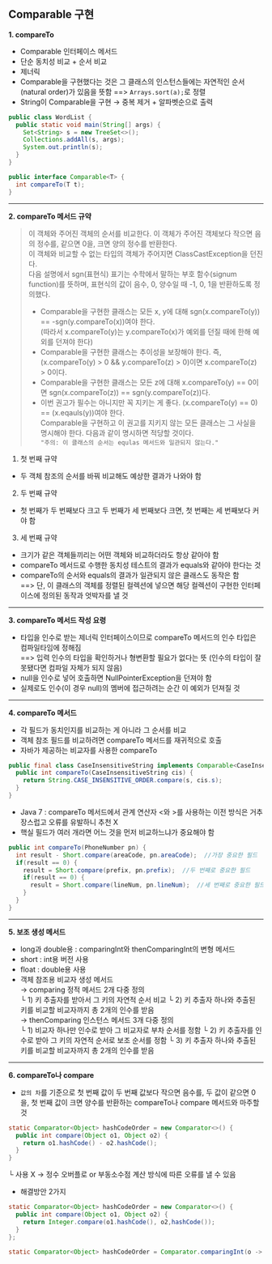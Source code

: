## **Comparable 구현**

**1. compareTo**
- Comparable 인터페이스 메서드
- 단순 동치성 비교 + 순서 비교
- 제너릭
- Comparable을 구현했다는 것은 그 클래스의 인스턴스들에는 자연적인 순서(natural order)가 있음을 뜻함
==> `Arrays.sort(a);`로 정렬
- String이 Comparable을 구현 → 중복 제거 + 알파벳순으로 출력
```java
public class WordList {
  public static void main(String[] args) {
    Set<String> s = new TreeSet<>();
    Collections.addAll(s, args);
    System.out.println(s);
  }
}
```
```java
public interface Comparable<T> {
  int compareTo(T t);
}
```
---
**2. compareTo 메서드 규약**
> 이 객체와 주어진 객체의 순서를 비교한다. 이 객체가 주어진 객체보다 작으면 음의 정수를, 같으면 0을, 크면 양의 정수를 반환한다.\
> 이 객체와 비교할 수 없는 타입의 객체가 주어지면 ClassCastException을 던진다.\
> 다음 설명에서 sgn(표현식) 표기는 수학에서 말하는 부호 함수(signum function)를 뜻하며, 표현식의 값이 음수, 0, 양수일 때 -1, 0, 1을 반환하도록 정의했다.
> - Comparable을 구현한 클래스는 모든 x, y에 대해 sgn(x.compareTo(y)) == -sgn(y.compareTo(x))여야 한다.\
> (따라서 x.compareTo(y)는 y.compareTo(x)가 예외를 던질 때에 한해 예외를 던져야 한다)
> - Comparable을 구현한 클래스는 추이성을 보장해야 한다. 즉, (x.compareTo(y) > 0 && y.compareTo(z) > 0)이면 x.compareTo(z) > 0이다.
> - Comparable을 구현한 클래스는 모든 z에 대해 x.compareTo(y) == 0이면 sgn(x.compareTo(z)) == sgn(y.compareTo(z))다.
> - 이번 권고가 필수는 아니지만 꼭 지키는 게 좋다. (x.compareTo(y) == 0) == (x.eqauls(y))여야 한다.\
> Comparable을 구현하고 이 권고를 지키지 않는 모든 클래스는 그 사실을 명시해야 한다. 다음과 같이 명시하면 적당할 것이다.\
> `"주의: 이 클래스의 순서는 equlas 메서드와 일관되지 않는다."`

1) 첫 번째 규약
- 두 객체 참조의 순서를 바꿔 비교해도 예상한 결과가 나와야 함
2) 두 번째 규약
- 첫 번째가 두 번째보다 크고 두 번째가 세 번째보다 크면, 첫 번째는 세 번째보다 커야 함
3) 세 번째 규약
- 크기가 같은 객체들끼리는 어떤 객체와 비교하더라도 항상 같아야 함
- compareTo 메서드로 수행한 동치성 테스트의 결과가 equals와 같아야 한다는 것
- compareTo의 순서와 equals의 결과가 일관되지 않은 클래스도 동작은 함\
==> 단, 이 클래스의 객체를 정렬된 컬렉션에 넣으면 해당 컬렉션이 구현한 인터페이스에 정의된 동작과 엇박자를 낼 것
---
**3. compareTo 메서드 작성 요령**
- 타입을 인수로 받는 제너릭 인터페이스이므로 compareTo 메서드의 인수 타입은 컴파일타임에 정해짐\
==> 입력 인수의 타입을 확인하거나 형변환할 필요가 없다는 뜻 (인수의 타입이 잘못됐다면 컴파일 자체가 되지 않음)
- null을 인수로 넣어 호출하면 NullPointerException을 던져야 함
- 실제로도 인수(이 경우 null)의 멤버에 접근하려는 순간 이 예외가 던져질 것
---
**4. compareTo 메서드**
- 각 필드가 동치인지를 비교하는 게 아니라 그 순서를 비교
- 객체 참조 필드를 비교하려면 compareTo 메서드를 재귀적으로 호출
- 자바가 제공하는 비교자를 사용한 compareTo
```java
public final class CaseInsensitiveString implements Comparable<CaseInsensitiveString> {
  public int compareTo(CaseInsensitiveString cis) {
    return String.CASE_INSENSITIVE_ORDER.compare(s, cis.s);
  }
}
```
- Java 7 : compareTo 메서드에서 관계 연산자 <와 >를 사용하는 이전 방식은 거추장스럽고 오류를 유발하니 추천 X
- 핵실 필드가 여러 개라면 어느 것을 먼저 비교하느냐가 중요해야 함
```java
public int compareTo(PhoneNumber pn) {
  int result - Short.compare(areaCode, pn.areaCode);  //가장 중요한 필드
  if(result == 0) {
    result = Short.compare(prefix, pn.prefix);  //두 번째로 중요한 필드
    if(result == 0) {
      result = Short.compare(lineNum, pn.lineNum);  //세 번째로 중요한 필드
    }
  }
}
```
---
**5. 보조 생성 메서드**
- long과 double용 : comparingInt와 thenComparingInt의 변형 메서드
- short : int용 버전 사용
- float : double용 사용
- 객체 참조용 비교자 생성 메서드\
→ comparing 정적 메서드 2개 다중 정의\
└ 1) 키 추출자를 받아서 그 키의 자연적 순서 비교
└ 2) 키 추출자 하나와 추출된 키를 비교할 비교자까지 총 2개의 인수를 받음\
→ thenComparing 인스턴스 메서드 3개 다중 정의\
└ 1) 비교자 하나만 인수로 받아 그 비교자로 부차 순서를 정함
└ 2) 키 추출자를 인수로 받아 그 키의 자연적 순서로 보조 순서를 정함
└ 3) 키 추출자 하나와 추출된 키를 비교할 비교자까지 총 2개의 인수를 받음

---
**6. compareTo나 compare**
- `값의 차`를 기준으로 첫 번째 값이 두 번째 값보다 작으면 음수를, 두 값이 같으면 0을, 첫 번째 값이 크면 양수를 반환하는 compareTo나 compare 메서드와 마주할 것
```java
static Comparator<Object> hashCodeOrder = new Comparator<>() {
  public int compare(Object o1, Object o2) {
    return o1.hashCode() - o2.hashCode();
  }
}
```
└ 사용 X → 정수 오버플로 or 부동소수점 계산 방식에 따른 오류를 낼 수 있음
- 해결방안 2가지
```java
static Comparator<Object> hashCodeOrder = new Comparator<>() {
  public int compare(Object o1, Object o2) {
    return Integer.compare(o1.hashCode(), o2,hashCode());
  }
};
```
```java
static Comparator<Object> hashCodeOrder = Comparator.comparingInt(o -> o.hashCode());
```
